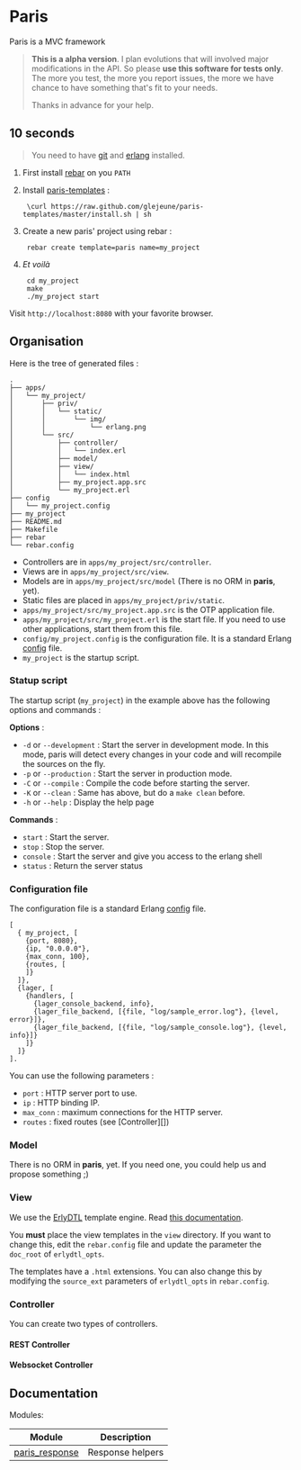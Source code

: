 # Paris

Paris is a MVC framework 

> **This is a alpha version**. I plan evolutions that will involved major modifications in the API. So please **use this software for tests only**. The more you test, the more you report issues, the more we have chance to have something that's fit to your needs.
>
> Thanks in advance for your help.

## 10 seconds

> You need to have [git](http://git-scm.com/) and [erlang](http://erlang.org) installed.

1. First install [rebar](https://github.com/rebar/rebar) on you `PATH`
2. Install [paris-templates](https://github.com/glejeune/paris-templates) :

        \curl https://raw.github.com/glejeune/paris-templates/master/install.sh | sh

3. Create a new paris' project using rebar :

        rebar create template=paris name=my_project

4. _Et voilà_ 

        cd my_project
        make
        ./my_project start

  Visit `http://localhost:8080` with your favorite browser.

## Organisation

Here is the tree of generated files :

```
.
├── apps/
│   └── my_project/
│       ├── priv/
│       │   └── static/
│       │       └── img/
│       │           └── erlang.png
│       └── src/
│           ├── controller/
│           │   └── index.erl
│           ├── model/
│           ├── view/
│           │   └── index.html
│           ├── my_project.app.src
│           └── my_project.erl
├── config
│   └── my_project.config
├── my_project
├── README.md
├── Makefile
├── rebar
└── rebar.config
```

* Controllers are in `apps/my_project/src/controller`.
* Views are in `apps/my_project/src/view`.
* Models are in `apps/my_project/src/model` (There is no ORM in **paris**, yet).
* Static files are placed in `apps/my_project/priv/static`.
* `apps/my_project/src/my_project.app.src` is the OTP application file.
* `apps/my_project/src/my_project.erl` is the start file. If you need to use other applications, start them from this file.
* `config/my_project.config` is the configuration file. It is a standard Erlang [config](http://www.erlang.org/doc/man/config.html) file.
* `my_project` is the startup script. 

### Statup script 

The startup script (`my_project`) in the example above has the following options and commands :

**Options** :

* `-d` or `--development` : Start the server in development mode. In this mode, paris will detect every changes in your code and will recompile the sources on the fly.
* `-p` or `--production` : Start the server in production mode. 
* `-C` or `--compile` : Compile the code before starting the server.
* `-K` or `--clean` : Same has above, but do a `make clean` before.
* `-h` or `--help` : Display the help page

**Commands** :

* `start` : Start the server.
* `stop` : Stop the server.
* `console` : Start the server and give you access to the erlang shell
* `status` : Return the server status

### Configuration file

The configuration file is a standard Erlang [config](http://www.erlang.org/doc/man/config.html) file.

```
[
  { my_project, [
    {port, 8080},
    {ip, "0.0.0.0"},
    {max_conn, 100},
    {routes, [
    ]}
  ]},
  {lager, [
    {handlers, [
      {lager_console_backend, info},
      {lager_file_backend, [{file, "log/sample_error.log"}, {level, error}]},
      {lager_file_backend, [{file, "log/sample_console.log"}, {level, info}]}
    ]}
  ]}
].
```

You can use the following parameters :

* `port` : HTTP server port to use.
* `ip` : HTTP binding IP.
* `max_conn` : maximum connections for the HTTP server.
* `routes` : fixed routes (see [Controller][])

### Model

There is no ORM in **paris**, yet. If you need one, you could help us and propose something ;)

### View

We use the [ErlyDTL](https://github.com/evanmiller/erlydtl) template engine. Read [this documentation](https://docs.djangoproject.com/en/1.6/topics/templates/). 

You **must** place the view templates in the `view` directory. If you want to change this, edit the `rebar.config` file and update the parameter the `doc_root`  of `erlydtl_opts`.

The templates have a `.html` extensions. You can also change this by modifying the `source_ext` parameters of `erlydtl_opts` in `rebar.config`.

### Controller

You can create two types of controllers.

#### REST Controller

#### Websocket Controller

## Documentation

Modules:

| Module | Description |
| -- | -- |
| [paris_response](_doc/paris_response.md) | Response helpers |
